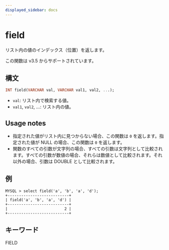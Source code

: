 ```yaml
---
displayed_sidebar: docs
---
```


# field

リスト内の値のインデックス（位置）を返します。

この関数は v3.5 からサポートされています。

## 構文

```sql
INT field(VARCHAR val, VARCHAR val1, val2, ...);
```

- `val`: リスト内で検索する値。
- `val1`, `val2`, ...: リスト内の値。

## Usage notes

- 指定された値がリスト内に見つからない場合、この関数は `0` を返します。指定された値が NULL の場合、この関数は `0` を返します。
- 関数のすべての引数が文字列の場合、すべての引数は文字列として比較されます。すべての引数が数値の場合、それらは数値として比較されます。それ以外の場合、引数は DOUBLE として比較されます。

## 例

```Plain Text
MYSQL > select field('a', 'b', 'a', 'd');
+---------------------------+
| field('a', 'b', 'a', 'd') |
+---------------------------+
|                         2 |
+---------------------------+
```

## キーワード

FIELD
